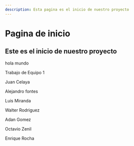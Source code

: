 ```yaml
---
description: Esta pagina es el inicio de nuestro proyecto
---
```


# Pagina de inicio

## Este es el inicio de nuestro proyecto

hola mundo

Trabajo de Equipo 1

Juan Celaya

Alejandro fontes&#x20;

Luis Miranda

Walter Rodriguez

Adan Gomez

Octavio Zenil

Enrique Rocha

